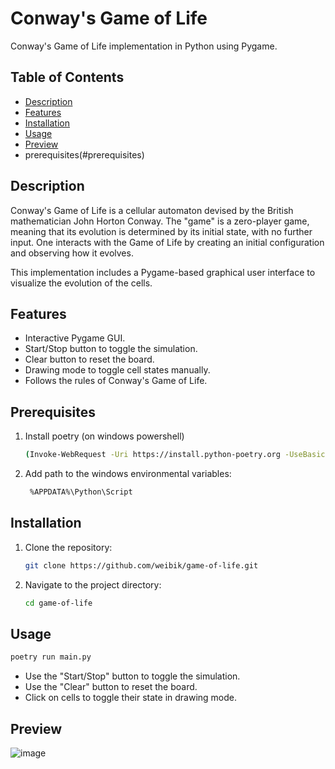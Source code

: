 # Conway's Game of Life

Conway's Game of Life implementation in Python using Pygame.

## Table of Contents
- [Description](#description)
- [Features](#features)
- [Installation](#installation)
- [Usage](#usage)
- [Preview](#preview)
- prerequisites(#prerequisites)


## Description

Conway's Game of Life is a cellular automaton devised by the British mathematician John Horton Conway. The "game" is a zero-player game, meaning that its evolution is determined by its initial state, with no further input. One interacts with the Game of Life by creating an initial configuration and observing how it evolves.

This implementation includes a Pygame-based graphical user interface to visualize the evolution of the cells.

## Features

- Interactive Pygame GUI.
- Start/Stop button to toggle the simulation.
- Clear button to reset the board.
- Drawing mode to toggle cell states manually.
- Follows the rules of Conway's Game of Life.

## Prerequisites
1. Install poetry (on windows powershell)
    ```bash
    (Invoke-WebRequest -Uri https://install.python-poetry.org -UseBasicParsing).Content | py -)
2. Add path to the windows environmental variables:
   ```bash
    %APPDATA%\Python\Script

## Installation

1. Clone the repository:

   ```bash
   git clone https://github.com/weibik/game-of-life.git

2. Navigate to the project directory:
   ```bash
   cd game-of-life

## Usage 
   ```bash
   poetry run main.py
```
  

- Use the "Start/Stop" button to toggle the simulation.
- Use the "Clear" button to reset the board.
- Click on cells to toggle their state in drawing mode.

## Preview
![image](https://github.com/weibik/Game-of-Life/assets/57102801/1c77ff01-7c82-41a4-b49e-57b86a4bc49e)
